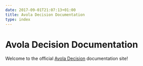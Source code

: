 ```yaml
---
date: 2017-09-01T21:07:13+01:00
title: Avola Decision Documentation
type: index
---
```

# Avola Decision Documentation

Welcome to the official [Avola Decision](https://www.avo.la) documentation site!
